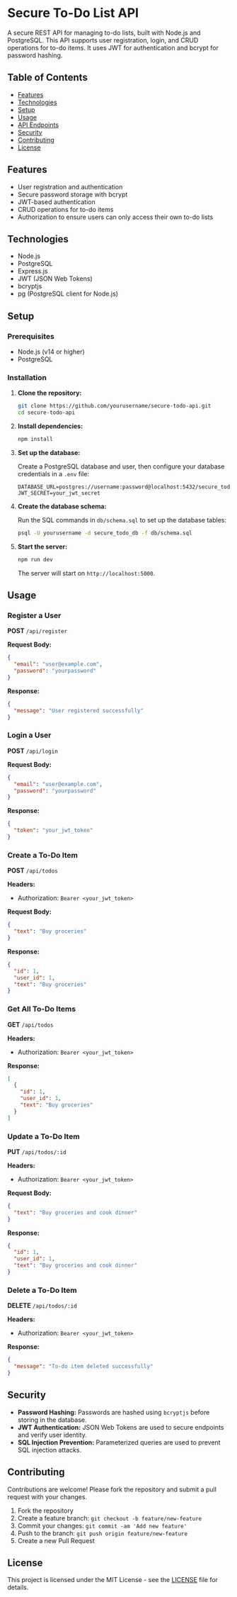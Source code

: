 # Secure To-Do List API

A secure REST API for managing to-do lists, built with Node.js and PostgreSQL. This API supports user registration, login, and CRUD operations for to-do items. It uses JWT for authentication and bcrypt for password hashing.

## Table of Contents

- [Features](#features)
- [Technologies](#technologies)
- [Setup](#setup)
- [Usage](#usage)
- [API Endpoints](#api-endpoints)
- [Security](#security)
- [Contributing](#contributing)
- [License](#license)

## Features

- User registration and authentication
- Secure password storage with bcrypt
- JWT-based authentication
- CRUD operations for to-do items
- Authorization to ensure users can only access their own to-do lists

## Technologies

- Node.js
- PostgreSQL
- Express.js
- JWT (JSON Web Tokens)
- bcryptjs
- pg (PostgreSQL client for Node.js)

## Setup

### Prerequisites

- Node.js (v14 or higher)
- PostgreSQL

### Installation

1. **Clone the repository:**

   ```bash
   git clone https://github.com/yourusername/secure-todo-api.git
   cd secure-todo-api
   ```

2. **Install dependencies:**

   ```bash
   npm install
   ```

3. **Set up the database:**

   Create a PostgreSQL database and user, then configure your database credentials in a `.env` file:

   ```plaintext
   DATABASE_URL=postgres://username:password@localhost:5432/secure_todo_db
   JWT_SECRET=your_jwt_secret
   ```

4. **Create the database schema:**

   Run the SQL commands in `db/schema.sql` to set up the database tables:

   ```bash
   psql -U yourusername -d secure_todo_db -f db/schema.sql
   ```

5. **Start the server:**

   ```bash
   npm run dev
   ```

   The server will start on `http://localhost:5000`.

## Usage

### Register a User

**POST** `/api/register`

**Request Body:**

```json
{
  "email": "user@example.com",
  "password": "yourpassword"
}
```

**Response:**

```json
{
  "message": "User registered successfully"
}
```

### Login a User

**POST** `/api/login`

**Request Body:**

```json
{
  "email": "user@example.com",
  "password": "yourpassword"
}
```

**Response:**

```json
{
  "token": "your_jwt_token"
}
```

### Create a To-Do Item

**POST** `/api/todos`

**Headers:**

- Authorization: `Bearer <your_jwt_token>`

**Request Body:**

```json
{
  "text": "Buy groceries"
}
```

**Response:**

```json
{
  "id": 1,
  "user_id": 1,
  "text": "Buy groceries"
}
```

### Get All To-Do Items

**GET** `/api/todos`

**Headers:**

- Authorization: `Bearer <your_jwt_token>`

**Response:**

```json
[
  {
    "id": 1,
    "user_id": 1,
    "text": "Buy groceries"
  }
]
```

### Update a To-Do Item

**PUT** `/api/todos/:id`

**Headers:**

- Authorization: `Bearer <your_jwt_token>`

**Request Body:**

```json
{
  "text": "Buy groceries and cook dinner"
}
```

**Response:**

```json
{
  "id": 1,
  "user_id": 1,
  "text": "Buy groceries and cook dinner"
}
```

### Delete a To-Do Item

**DELETE** `/api/todos/:id`

**Headers:**

- Authorization: `Bearer <your_jwt_token>`

**Response:**

```json
{
  "message": "To-do item deleted successfully"
}
```

## Security

- **Password Hashing:** Passwords are hashed using `bcryptjs` before storing in the database.
- **JWT Authentication:** JSON Web Tokens are used to secure endpoints and verify user identity.
- **SQL Injection Prevention:** Parameterized queries are used to prevent SQL injection attacks.

## Contributing

Contributions are welcome! Please fork the repository and submit a pull request with your changes.

1. Fork the repository
2. Create a feature branch: `git checkout -b feature/new-feature`
3. Commit your changes: `git commit -am 'Add new feature'`
4. Push to the branch: `git push origin feature/new-feature`
5. Create a new Pull Request

## License

This project is licensed under the MIT License - see the [LICENSE](LICENSE) file for details.
